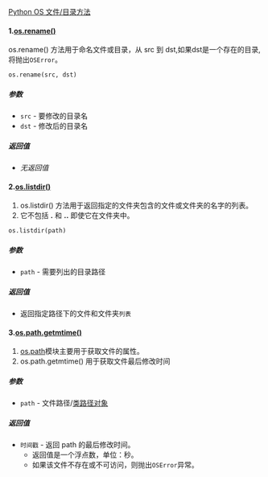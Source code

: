 [Python OS 文件/目录方法](https://www.runoob.com/python/os-file-methods.html)

#### 1.[os.rename()](https://www.runoob.com/python/os-rename.html) 

os.rename() 方法用于命名文件或目录，从 src 到 dst,如果dst是一个存在的目录, 将抛出`OSError`。

```python
os.rename(src, dst)
```

##### 参数

- `src` - 要修改的目录名
- `dst` - 修改后的目录名

##### 返回值

- *无返回值*

#### 2.[os.listdir()](https://www.runoob.com/python/os-listdir.html)

1. os.listdir() 方法用于返回指定的文件夹包含的文件或文件夹的名字的列表。
2. 它不包括 **.** 和 **..** 即使它在文件夹中。

```python
os.listdir(path)
```

##### 参数

- `path` - 需要列出的目录路径

##### 返回值

- 返回指定路径下的文件和文件夹`列表`

#### 3.[os.path.getmtime()](https://docs.python.org/zh-cn/3/library/os.path.html#os.path.getmtime)

1. [os.path](https://www.runoob.com/python/python-os-path.html)模块主要用于获取文件的属性。
2. os.path.getmtime() 用于获取文件最后修改时间

##### 参数

- `path` - 文件路径/[类路径对象](https://docs.python.org/zh-cn/3/glossary.html#term-path-like-object)

##### 返回值

- `时间戳` - 返回 path 的最后修改时间。
  - 返回值是一个浮点数，单位：秒。
  - 如果该文件不存在或不可访问，则抛出`OSError`异常。

